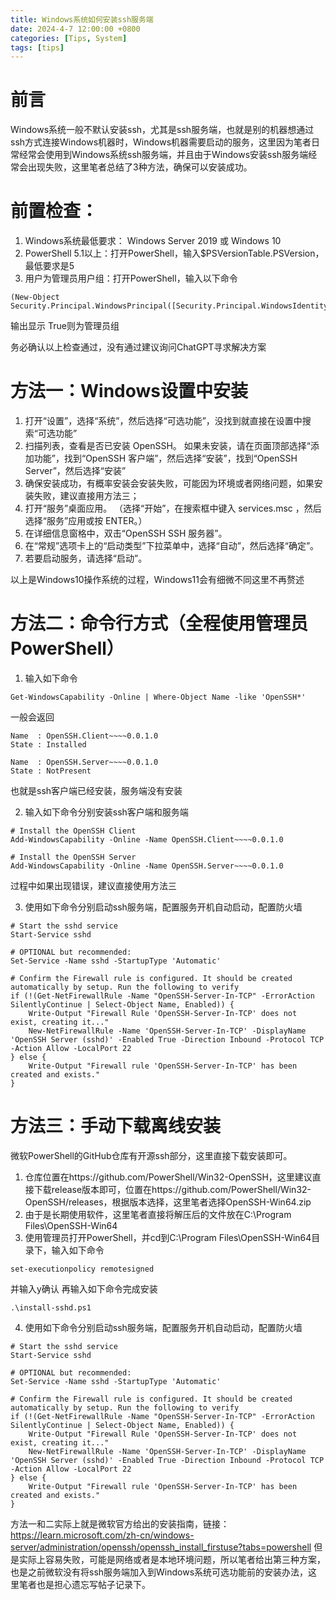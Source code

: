 ```yaml
---
title: Windows系统如何安装ssh服务端
date: 2024-4-7 12:00:00 +0800
categories: [Tips, System]
tags: [tips]
---
```


# 前言

Windows系统一般不默认安装ssh，尤其是ssh服务端，也就是别的机器想通过ssh方式连接Windows机器时，Windows机器需要启动的服务，这里因为笔者日常经常会使用到Windows系统ssh服务端，并且由于Windows安装ssh服务端经常会出现失败，这里笔者总结了3种方法，确保可以安装成功。

# 前置检查：

1. Windows系统最低要求： Windows Server 2019 或 Windows 10
2. PowerShell 5.1以上：打开PowerShell，输入$PSVersionTable.PSVersion，最低要求是5
3. 用户为管理员用户组：打开PowerShell，输入以下命令

```
(New-Object Security.Principal.WindowsPrincipal([Security.Principal.WindowsIdentity]::GetCurrent())).IsInRole([Security.Principal.WindowsBuiltInRole]::Administrator)
```

输出显示 True则为管理员组

务必确认以上检查通过，没有通过建议询问ChatGPT寻求解决方案

# 方法一：Windows设置中安装

1. 打开“设置”，选择“系统”，然后选择“可选功能”，没找到就直接在设置中搜索“可选功能”
2. 扫描列表，查看是否已安装 OpenSSH。 如果未安装，请在页面顶部选择“添加功能”，找到“OpenSSH 客户端”，然后选择“安装”，找到“OpenSSH Server”，然后选择“安装”
3. 确保安装成功，有概率安装会安装失败，可能因为环境或者网络问题，如果安装失败，建议直接用方法三；
4. 打开“服务”桌面应用。 （选择“开始”，在搜索框中键入 services.msc ，然后选择“服务”应用或按 ENTER。）
5. 在详细信息窗格中，双击“OpenSSH SSH 服务器”。
6. 在“常规”选项卡上的“启动类型”下拉菜单中，选择“自动”，然后选择“确定”。
7. 若要启动服务，请选择“启动”。

以上是Windows10操作系统的过程，Windows11会有细微不同这里不再赘述

# 方法二：命令行方式（全程使用管理员PowerShell）

1. 输入如下命令

```
Get-WindowsCapability -Online | Where-Object Name -like 'OpenSSH*'
```

一般会返回

```
Name  : OpenSSH.Client~~~~0.0.1.0
State : Installed

Name  : OpenSSH.Server~~~~0.0.1.0
State : NotPresent
```

也就是ssh客户端已经安装，服务端没有安装

2. 输入如下命令分别安装ssh客户端和服务端

```
# Install the OpenSSH Client
Add-WindowsCapability -Online -Name OpenSSH.Client~~~~0.0.1.0

# Install the OpenSSH Server
Add-WindowsCapability -Online -Name OpenSSH.Server~~~~0.0.1.0
```

过程中如果出现错误，建议直接使用方法三

3. 使用如下命令分别启动ssh服务端，配置服务开机自动启动，配置防火墙

```
# Start the sshd service
Start-Service sshd

# OPTIONAL but recommended:
Set-Service -Name sshd -StartupType 'Automatic'

# Confirm the Firewall rule is configured. It should be created automatically by setup. Run the following to verify
if (!(Get-NetFirewallRule -Name "OpenSSH-Server-In-TCP" -ErrorAction SilentlyContinue | Select-Object Name, Enabled)) {
    Write-Output "Firewall Rule 'OpenSSH-Server-In-TCP' does not exist, creating it..."
    New-NetFirewallRule -Name 'OpenSSH-Server-In-TCP' -DisplayName 'OpenSSH Server (sshd)' -Enabled True -Direction Inbound -Protocol TCP -Action Allow -LocalPort 22
} else {
    Write-Output "Firewall rule 'OpenSSH-Server-In-TCP' has been created and exists."
}
```

# 方法三：手动下载离线安装

微软PowerShell的GitHub仓库有开源ssh部分，这里直接下载安装即可。

1. 仓库位置在https://github.com/PowerShell/Win32-OpenSSH，这里建议直接下载release版本即可，位置在https://github.com/PowerShell/Win32-OpenSSH/releases，根据版本选择，这里笔者选择OpenSSH-Win64.zip
2. 由于是长期使用软件，这里笔者直接将解压后的文件放在C:\Program Files\OpenSSH-Win64
3. 使用管理员打开PowerShell，并cd到C:\Program Files\OpenSSH-Win64目录下，输入如下命令
```
set-executionpolicy remotesigned
```
并输入y确认
再输入如下命令完成安装
```
.\install-sshd.ps1
```
4. 使用如下命令分别启动ssh服务端，配置服务开机自动启动，配置防火墙
```
# Start the sshd service
Start-Service sshd

# OPTIONAL but recommended:
Set-Service -Name sshd -StartupType 'Automatic'

# Confirm the Firewall rule is configured. It should be created automatically by setup. Run the following to verify
if (!(Get-NetFirewallRule -Name "OpenSSH-Server-In-TCP" -ErrorAction SilentlyContinue | Select-Object Name, Enabled)) {
    Write-Output "Firewall Rule 'OpenSSH-Server-In-TCP' does not exist, creating it..."
    New-NetFirewallRule -Name 'OpenSSH-Server-In-TCP' -DisplayName 'OpenSSH Server (sshd)' -Enabled True -Direction Inbound -Protocol TCP -Action Allow -LocalPort 22
} else {
    Write-Output "Firewall rule 'OpenSSH-Server-In-TCP' has been created and exists."
}
```

方法一和二实际上就是微软官方给出的安装指南，链接：https://learn.microsoft.com/zh-cn/windows-server/administration/openssh/openssh_install_firstuse?tabs=powershell
但是实际上容易失败，可能是网络或者是本地环境问题，所以笔者给出第三种方案，也是之前微软没有将ssh服务端加入到Windows系统可选功能前的安装办法，这里笔者也是担心遗忘写帖子记录下。